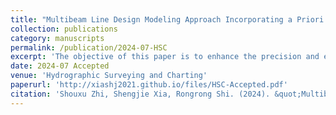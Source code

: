 ```yaml
---
title: "Multibeam Line Design Modeling Approach Incorporating a Priori Seabed Topographic Information"
collection: publications
category: manuscripts
permalink: /publication/2024-07-HSC
excerpt: 'The objective of this paper is to enhance the precision and efficacy of seabed topographic surveying through the utilisation of multibeam bathymetry technology in intricate marine environments. The study adopts a combination of mathematical geometric derivation and genetic algorithm to construct a mathematical relationship model between the coverage width of multibeam bathymetry and the overlap rate of the coverage width of neighbouring lines under different seabed terrain conditions, and then introduces Monte Carlo to assist in the establishment of a more efficient model, so as to achieve the optimization of the design of survey line trajectories under the two-dimensional static and three-dimensional dynamic environments. The results show that the line design based on genetic algorithm can significantly improve the accuracy and comprehensiveness of the bathymetric data acquisition, optimise the line trajectory, and provide mathematical support for the practical application of the multibeam line survey problem.'
date: 2024-07 Accepted
venue: 'Hydrographic Surveying and Charting'
paperurl: 'http://xiashj2021.github.io/files/HSC-Accepted.pdf'
citation: 'Shouxu Zhi, Shengjie Xia, Rongrong Shi. (2024). &quot;Multibeam Line Design Modeling Approach Incorporating a Priori Seabed Topographic Information.&quot; <i>Hydrographic Surveying and Charting (A Chinese core Journal on Geodesy)</i>. (Accepted, in Chinese simplified manuscript)'
---
```


<!--
The contents above will be part of a list of publications, if the user clicks the link for the publication than the contents of section will be rendered as a full page, allowing you to provide more information about the paper for the reader. When publications are displayed as a single page, the contents of the above "citation" field will automatically be included below this section in a smaller font.
-->

